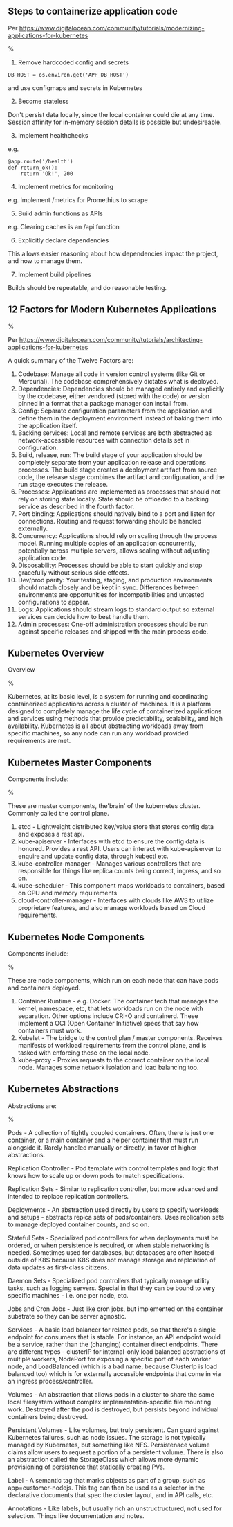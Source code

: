 ## Steps to containerize application code

Per https://www.digitalocean.com/community/tutorials/modernizing-applications-for-kubernetes

%

1. Remove hardcoded config and secrets
```
DB_HOST = os.environ.get('APP_DB_HOST')
```
and use configmaps and secrets in Kubernetes

2. Become stateless

Don't persist data locally, since the local container could die at any time. Session affinity for in-memory session details is possible but undesireable.

3. Implement healthchecks 

e.g.
```
@app.route('/health')
def return_ok():
    return 'Ok!', 200
```
4. Implement metrics for monitoring

e.g. Implement /metrics for Promethius to scrape

5. Build admin functions as APIs

e.g. Clearing caches is an /api function

6. Explicitly declare dependencies

This allows easier reasoning about how dependencies impact the project, and how to manage them.

7. Implement build pipelines

Builds should be repeatable, and do reasonable testing.

## 12 Factors for Modern Kubernetes Applications

%

Per https://www.digitalocean.com/community/tutorials/architecting-applications-for-kubernetes

A quick summary of the Twelve Factors are:

1. Codebase: Manage all code in version control systems (like Git or Mercurial). The codebase comprehensively dictates what is deployed.
2. Dependencies: Dependencies should be managed entirely and explicitly by the codebase, either vendored (stored with the code) or version pinned in a format that a package manager can install from.
3. Config: Separate configuration parameters from the application and define them in the deployment environment instead of baking them into the application itself.
4. Backing services: Local and remote services are both abstracted as network-accessible resources with connection details set in configuration.
5. Build, release, run: The build stage of your application should be completely separate from your application release and operations processes. The build stage creates a deployment artifact from source code, the release stage combines the artifact and configuration, and the run stage executes the release.
6. Processes: Applications are implemented as processes that should not rely on storing state locally. State should be offloaded to a backing service as described in the fourth factor.
7. Port binding: Applications should natively bind to a port and listen for connections. Routing and request forwarding should be handled externally.
8. Concurrency: Applications should rely on scaling through the process model. Running multiple copies of an application concurrently, potentially across multiple servers, allows scaling without adjusting application code.
9. Disposability: Processes should be able to start quickly and stop gracefully without serious side effects.
10. Dev/prod parity: Your testing, staging, and production environments should match closely and be kept in sync. Differences between environments are opportunities for incompatibilities and untested configurations to appear.
11. Logs: Applications should stream logs to standard output so external services can decide how to best handle them.
12. Admin processes: One-off administration processes should be run against specific releases and shipped with the main process code.

## Kubernetes Overview

Overview

%

Kubernetes, at its basic level, is a system for running and coordinating containerized applications across a cluster of machines. It is a platform designed to completely manage the life cycle of containerized applications and services using methods that provide predictability, scalability, and high availability. Kubernetes is all about abstracting workloads away from specific machines, so any node can run any workload provided requirements are met.

## Kubernetes Master Components

Components include:

%

These are master components, the'brain' of the kubernetes cluster. Commonly called the control plane.
1. etcd - Lightweight distributed key/value store that stores config data and exposes a rest api.
2. kube-apiserver - Interfaces with etcd to ensure the config data is honored. Provides a rest API. Users can interact with kube-apiserver to enquire and update config data, through kubectl etc.
3. kube-controller-manager - Manages various controllers that are responsible for things like replica counts being correct, ingress, and so on.
4. kube-scheduler - This component maps workloads to containers, based on CPU and memory requirements
5. cloud-controller-manager - Interfaces with clouds like AWS to utilize proprietary features, and also manage workloads based on Cloud requirements.

## Kubernetes Node Components

Components include:

%

These are node components, which run on each node that can have pods and containers deployed.
1. Container Runtime - e.g. Docker. The container tech that manages the kernel, namespace, etc, that lets workloads run on the node with separation. Other options include CRI-O and containerd. These implement a OCI (Open Container Initiative) specs that say how containers must work.
2. Kubelet - The bridge to the control plan / master components. Receives manifests of workload requirements from the control plane, and is tasked with enforcing these on the local node.
3. kube-proxy - Proxies requests to the correct container on the local node. Manages some network isolation and load balancing too.

## Kubernetes Abstractions

Abstractions are:

%

Pods - A collection of tightly coupled containers. Often, there is just one container, or a main container and a helper container that must run alongside it. Rarely handled manually or directly, in favor of higher abstractions.

Replication Controller - Pod template with control templates and logic that knows how to scale up or down pods to match specifications.

Replication Sets - Similar to replication controller, but more advanced and intended to replace replication controllers.

Deployments - An abstraction used directly by users to specify workloads and setups - abstracts repica sets of pods/containers. Uses replication sets to manage deployed container counts, and so on.

Stateful Sets - Specialized pod controllers for when deployments must be ordered, or when persistence is required, or when stable networking is needed. Sometimes used for databases, but databases are often hsoted outside of K8S because K8S does not manage storage and replciation of data updates as first-class citizens.

Daemon Sets - Specialized pod controllers that typically manage utility tasks, such as logging servers. Special in that they can be bound to very specific machines - i.e. one per node, etc.

Jobs and Cron Jobs - Just like cron jobs, but implemented on the container substrate so they can be server agnostic.

Services - A basic load balancer for related pods, so that there's a single endpoint for consumers that is stable. For instance, an API endpoint would be a service, rather than the (changing) container direct endpoints. There are different types - clusterIP for internal-only load balanced abstractions of multiple workers, NodePort for exposing a specific port of each worker node, and LoadBalanced (which is a bad name, because ClusterIp is load balanced too) which is for externally accessible endpoints that come in via an ingress process/controller.

Volumes - An abstraction that allows pods in a cluster to share the same local filesystem without complex implementation-specific file mounting work. Destroyed after the pod is destroyed, but persists beyond individual containers being destroyed.

Persistent Volumes - Like volumes, but truly persistent. Can guard against Kubernetes failures, such as node issues. The storage is not typically managed by Kubernetes, but something like NFS. Persistenace volume claims allow users to request a portion of a persistent volume. There is also an abstraction called the StorageClass which allows more dynamic provisioning of persistence that statically creating PVs.

Label - A semantic tag that marks objects as part of a group, such as app=customer-nodejs. This tag can then be used as a selector in the declarative documents that spec the cluster layout, and in API calls, etc.

Annotations - Like labels, but usually rich an unstructructured, not used for selection. Things like documentation and notes.

